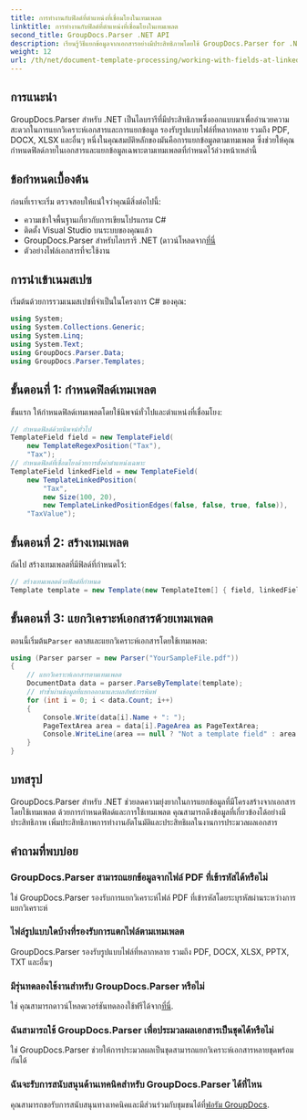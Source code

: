 ```yaml
---
title: การทำงานกับฟิลด์ที่ตำแหน่งที่เชื่อมโยงในเทมเพลต
linktitle: การทำงานกับฟิลด์ที่ตำแหน่งที่เชื่อมโยงในเทมเพลต
second_title: GroupDocs.Parser .NET API
description: เรียนรู้วิธีแยกข้อมูลจากเอกสารอย่างมีประสิทธิภาพโดยใช้ GroupDocs.Parser for .NET บทช่วยสอนทีละขั้นตอนพร้อมตัวอย่างโค้ด
weight: 12
url: /th/net/document-template-processing/working-with-fields-at-linked-positions-in-templates/
---
```

## การแนะนำ
GroupDocs.Parser สำหรับ .NET เป็นไลบรารีที่มีประสิทธิภาพซึ่งออกแบบมาเพื่ออำนวยความสะดวกในการแยกวิเคราะห์เอกสารและการแยกข้อมูล รองรับรูปแบบไฟล์ที่หลากหลาย รวมถึง PDF, DOCX, XLSX และอื่นๆ หนึ่งในคุณสมบัติหลักของมันคือการแยกข้อมูลตามเทมเพลต ซึ่งช่วยให้คุณกำหนดฟิลด์ภายในเอกสารและแยกข้อมูลเฉพาะตามเทมเพลตที่กำหนดไว้ล่วงหน้าเหล่านี้
## ข้อกำหนดเบื้องต้น
ก่อนที่เราจะเริ่ม ตรวจสอบให้แน่ใจว่าคุณมีสิ่งต่อไปนี้:
- ความเข้าใจพื้นฐานเกี่ยวกับการเขียนโปรแกรม C#
- ติดตั้ง Visual Studio บนระบบของคุณแล้ว
-  GroupDocs.Parser สำหรับไลบรารี .NET (ดาวน์โหลดจาก[ที่นี่](https://releases.groupdocs.com/parser/net/-)
- ตัวอย่างไฟล์เอกสารที่จะใช้งาน

## การนำเข้าเนมสเปซ
เริ่มต้นด้วยการรวมเนมสเปซที่จำเป็นในโครงการ C# ของคุณ:
```csharp
using System;
using System.Collections.Generic;
using System.Linq;
using System.Text;
using GroupDocs.Parser.Data;
using GroupDocs.Parser.Templates;
```
## ขั้นตอนที่ 1: กำหนดฟิลด์เทมเพลต
ขั้นแรก ให้กำหนดฟิลด์เทมเพลตโดยใช้นิพจน์ทั่วไปและตำแหน่งที่เชื่อมโยง:
```csharp
// กำหนดฟิลด์ด้วยนิพจน์ทั่วไป
TemplateField field = new TemplateField(
    new TemplateRegexPosition("Tax"),
    "Tax");
// กำหนดฟิลด์ที่เชื่อมโยงด้วยการตั้งค่าตำแหน่งเฉพาะ
TemplateField linkedField = new TemplateField(
    new TemplateLinkedPosition(
        "Tax",
        new Size(100, 20),
        new TemplateLinkedPositionEdges(false, false, true, false)),
    "TaxValue");
```
## ขั้นตอนที่ 2: สร้างเทมเพลต
ถัดไป สร้างเทมเพลตที่มีฟิลด์ที่กำหนดไว้:
```csharp
// สร้างเทมเพลตด้วยฟิลด์ที่กำหนด
Template template = new Template(new TemplateItem[] { field, linkedField });
```
## ขั้นตอนที่ 3: แยกวิเคราะห์เอกสารด้วยเทมเพลต
 ตอนนี้เริ่มต้น`Parser` คลาสและแยกวิเคราะห์เอกสารโดยใช้เทมเพลต:
```csharp
using (Parser parser = new Parser("YourSampleFile.pdf"))
{
    // แยกวิเคราะห์เอกสารตามเทมเพลต
    DocumentData data = parser.ParseByTemplate(template);
    // ทำซ้ำผ่านข้อมูลที่แยกออกมาและผลลัพธ์การพิมพ์
    for (int i = 0; i < data.Count; i++)
    {
        Console.Write(data[i].Name + ": ");
        PageTextArea area = data[i].PageArea as PageTextArea;
        Console.WriteLine(area == null ? "Not a template field" : area.Text);
    }
}
```

## บทสรุป
GroupDocs.Parser สำหรับ .NET ช่วยลดความยุ่งยากในการแยกข้อมูลที่มีโครงสร้างจากเอกสารโดยใช้เทมเพลต ด้วยการกำหนดฟิลด์และการใช้เทมเพลต คุณสามารถดึงข้อมูลที่เกี่ยวข้องได้อย่างมีประสิทธิภาพ เพิ่มประสิทธิภาพการทำงานอัตโนมัติและประสิทธิผลในงานการประมวลผลเอกสาร

## คำถามที่พบบ่อย
### GroupDocs.Parser สามารถแยกข้อมูลจากไฟล์ PDF ที่เข้ารหัสได้หรือไม่
ใช่ GroupDocs.Parser รองรับการแยกวิเคราะห์ไฟล์ PDF ที่เข้ารหัสโดยระบุรหัสผ่านระหว่างการแยกวิเคราะห์
### ไฟล์รูปแบบใดบ้างที่รองรับการแตกไฟล์ตามเทมเพลต
GroupDocs.Parser รองรับรูปแบบไฟล์ที่หลากหลาย รวมถึง PDF, DOCX, XLSX, PPTX, TXT และอื่นๆ
### มีรุ่นทดลองใช้งานสำหรับ GroupDocs.Parser หรือไม่
 ใช่ คุณสามารถดาวน์โหลดเวอร์ชันทดลองใช้ฟรีได้จาก[ที่นี่](https://releases.groupdocs.com/).
### ฉันสามารถใช้ GroupDocs.Parser เพื่อประมวลผลเอกสารเป็นชุดได้หรือไม่
ใช่ GroupDocs.Parser ช่วยให้การประมวลผลเป็นชุดสามารถแยกวิเคราะห์เอกสารหลายชุดพร้อมกันได้
### ฉันจะรับการสนับสนุนด้านเทคนิคสำหรับ GroupDocs.Parser ได้ที่ไหน
 คุณสามารถขอรับการสนับสนุนทางเทคนิคและมีส่วนร่วมกับชุมชนได้ที่[ฟอรัม GroupDocs](https://forum.groupdocs.com/c/parser/17).